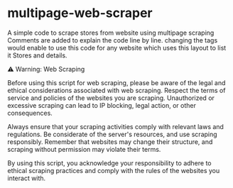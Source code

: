 # multipage-web-scraper
A simple code to scrape stores from website using multipage scraping
Comments are added to explain the code line by line.
changing the tags would enable to use this code for any website which uses this layout to list it Stores and details.

⚠️ Warning: Web Scraping

Before using this script for web scraping, please be aware of the legal and ethical considerations associated with web scraping. Respect the terms of service and policies of the websites you are scraping. Unauthorized or excessive scraping can lead to IP blocking, legal action, or other consequences.

Always ensure that your scraping activities comply with relevant laws and regulations. Be considerate of the server's resources, and use scraping responsibly. Remember that websites may change their structure, and scraping without permission may violate their terms.

By using this script, you acknowledge your responsibility to adhere to ethical scraping practices and comply with the rules of the websites you interact with.
